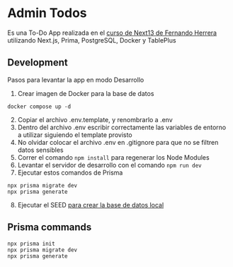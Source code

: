 # Admin Todos

Es una To-Do App realizada en el [curso de Next13 de Fernando Herrera](https://cursos.devtalles.com/courses/nextjs) utilizando Next.js, Prima, PostgreSQL, Docker y TablePlus

## Development

Pasos para levantar la app en modo Desarrollo

1. Crear imagen de Docker para la base de datos

```
docker compose up -d
```

2. Copiar el archivo .env.template, y renombrarlo a .env
3. Dentro del archivo .env escribir correctamente las variables de entorno a utilizar siguiendo el template provisto
4. No olvidar colocar el archivo .env en .gitignore para que no se filtren datos sensibles
5. Correr el comando `npm install` para regenerar los Node Modules
6. Levantar el servidor de desarrollo con el comando `npm run dev`
7. Ejecutar estos comandos de Prisma

```
npx prisma migrate dev
npx prisma generate
```

8. Ejecutar el SEED [para crear la base de datos local](http://localhost:3000/api/seed)

## Prisma commands

```
npx prisma init
npx prisma migrate dev
npx prisma generate
```
